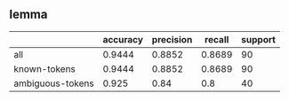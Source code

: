 
## lemma

|                  | accuracy | precision | recall | support |
|------------------|----------|-----------|--------|---------|
| all              | 0.9444   | 0.8852    | 0.8689 | 90      |
| known-tokens     | 0.9444   | 0.8852    | 0.8689 | 90      |
| ambiguous-tokens | 0.925    | 0.84      | 0.8    | 40      |

